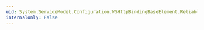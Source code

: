 ```yaml
---
uid: System.ServiceModel.Configuration.WSHttpBindingBaseElement.ReliableSession
internalonly: False
---
```


